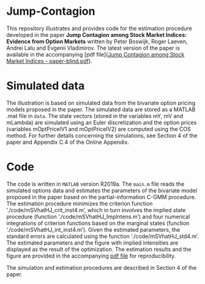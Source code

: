 # Jump-Contagion
 
This repository illustrates and provides code for the estimation procedure developed in the paper **Jump Contagion among Stock Market Indices: Evidence from Option Markets** written by Peter Boswijk, Roger Laeven, Andrei Lalu and Evgenii Vladimirov. The latest version of the paper is available in the accompanying [pdf file]([Jump Contagion among Stock Market Indices - paper-blind.pdf](https://github.com/evladimirov/Jump-Contagion/blob/5df2ba0ca4f5cd996a0c1e41e3a44c137c9b7639/Jump%20Contagion%20among%20Stock%20Market%20Indices%20-%20paper-blind.pdf)).

# Simulated data

The illustration is based on simulated data from the bivariate option pricing models proposed in the paper. The simulated data are stored as a MATLAB .mat file in `data`. The state vectors (stored in the variables mY, mV and mLambda) are simulated using an Euler discretization and the option prices (variables mOptPriceIV1 and mOptPriceIV2) are computed using the COS method. For further details concerning the simulations, see Section 4 of the paper and Appendix C.4 of the Online Appendix. 

# Code

The code is written in `MATLAB` version R2019a. The `main.m` file reads the simulated options data and estimates the parameters of the bivariate model proposed in the paper based on the partial-information C-GMM procedure. The estimation procedure minimizes the criterion function ‘./code/mSVhatHJ_crit_inst4.m’, which in turn involves the implied state procedure (function ‘./code/mSVhatHJ_ImpIntens.m’) and four numerical integrations of criterion functions based on the marginal states (function ‘./code/mSVhatHJ_int_inst4.m’). Given the estimated parameters, the standard errors are calculated using the function ‘./code/mSVhatHJ_std4.m’. The estimated parameters and the figure with implied intensities are displayed as the result of the optimization. The estimation results and the figure are provided in the accompanying [pdf file](https://github.com/evladimirov/Jump-Contagion/blob/main/replication_results-blind.pdf) for reproducibility.

The simulation and estimation procedures are described in Section 4 of the paper. 
